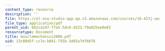 ```yaml
---
content_type: resource
description: ''
file: https://ol-ocw-studio-app-qa.s3.amazonaws.com/courses/16-423j-aerospace-biomedical-and-life-support-engineering-spring-2006/13c08d5fcc7eb041755b3d65a7df66f8_musclemechanics2006.pdf
file_type: application/pdf
parent_uid: 662ca147-ffa5-5dc6-d152-f9a825ee8e03
resourcetype: Document
title: musclemechanics2006.pdf
uid: 13c08d5f-cc7e-b041-755b-3d65a7df66f8
---
```

